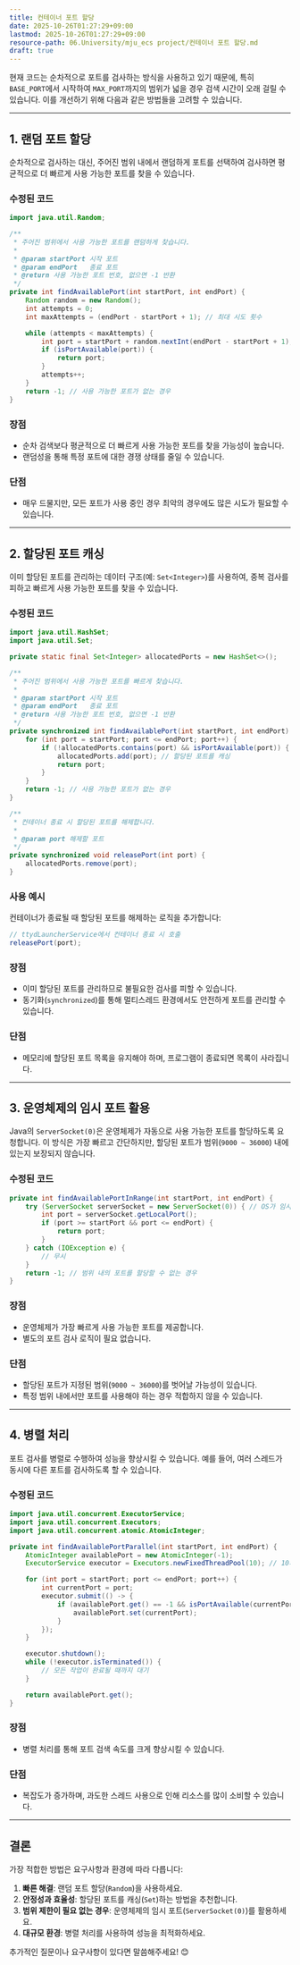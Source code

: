 ```yaml
---
title: 컨테이너 포트 할당
date: 2025-10-26T01:27:29+09:00
lastmod: 2025-10-26T01:27:29+09:00
resource-path: 06.University/mju_ecs project/컨테이너 포트 할당.md
draft: true
---
```

현재 코드는 순차적으로 포트를 검사하는 방식을 사용하고 있기 때문에, 특히 `BASE_PORT`에서 시작하여 `MAX_PORT`까지의 범위가 넓을 경우 검색 시간이 오래 걸릴 수 있습니다. 이를 개선하기 위해 다음과 같은 방법들을 고려할 수 있습니다.

---

## **1. 랜덤 포트 할당**
순차적으로 검사하는 대신, 주어진 범위 내에서 랜덤하게 포트를 선택하여 검사하면 평균적으로 더 빠르게 사용 가능한 포트를 찾을 수 있습니다.

### 수정된 코드
```java
import java.util.Random;

/**
 * 주어진 범위에서 사용 가능한 포트를 랜덤하게 찾습니다.
 *
 * @param startPort 시작 포트
 * @param endPort   종료 포트
 * @return 사용 가능한 포트 번호, 없으면 -1 반환
 */
private int findAvailablePort(int startPort, int endPort) {
    Random random = new Random();
    int attempts = 0;
    int maxAttempts = (endPort - startPort + 1); // 최대 시도 횟수

    while (attempts < maxAttempts) {
        int port = startPort + random.nextInt(endPort - startPort + 1);
        if (isPortAvailable(port)) {
            return port;
        }
        attempts++;
    }
    return -1; // 사용 가능한 포트가 없는 경우
}
```

### 장점
- 순차 검색보다 평균적으로 더 빠르게 사용 가능한 포트를 찾을 가능성이 높습니다.
- 랜덤성을 통해 특정 포트에 대한 경쟁 상태를 줄일 수 있습니다.

### 단점
- 매우 드물지만, 모든 포트가 사용 중인 경우 최악의 경우에도 많은 시도가 필요할 수 있습니다.

---

## **2. 할당된 포트 캐싱**
이미 할당된 포트를 관리하는 데이터 구조(예: `Set<Integer>`)를 사용하여, 중복 검사를 피하고 빠르게 사용 가능한 포트를 찾을 수 있습니다.

### 수정된 코드
```java
import java.util.HashSet;
import java.util.Set;

private static final Set<Integer> allocatedPorts = new HashSet<>();

/**
 * 주어진 범위에서 사용 가능한 포트를 빠르게 찾습니다.
 *
 * @param startPort 시작 포트
 * @param endPort   종료 포트
 * @return 사용 가능한 포트 번호, 없으면 -1 반환
 */
private synchronized int findAvailablePort(int startPort, int endPort) {
    for (int port = startPort; port <= endPort; port++) {
        if (!allocatedPorts.contains(port) && isPortAvailable(port)) {
            allocatedPorts.add(port); // 할당된 포트를 캐싱
            return port;
        }
    }
    return -1; // 사용 가능한 포트가 없는 경우
}

/**
 * 컨테이너 종료 시 할당된 포트를 해제합니다.
 *
 * @param port 해제할 포트
 */
private synchronized void releasePort(int port) {
    allocatedPorts.remove(port);
}
```

### 사용 예시
컨테이너가 종료될 때 할당된 포트를 해제하는 로직을 추가합니다:
```java
// ttydLauncherService에서 컨테이너 종료 시 호출
releasePort(port);
```

### 장점
- 이미 할당된 포트를 관리하므로 불필요한 검사를 피할 수 있습니다.
- 동기화(`synchronized`)를 통해 멀티스레드 환경에서도 안전하게 포트를 관리할 수 있습니다.

### 단점
- 메모리에 할당된 포트 목록을 유지해야 하며, 프로그램이 종료되면 목록이 사라집니다.

---

## **3. 운영체제의 임시 포트 활용**
Java의 `ServerSocket(0)`은 운영체제가 자동으로 사용 가능한 포트를 할당하도록 요청합니다. 이 방식은 가장 빠르고 간단하지만, 할당된 포트가 범위(`9000 ~ 36000`) 내에 있는지 보장되지 않습니다.

### 수정된 코드
```java
private int findAvailablePortInRange(int startPort, int endPort) {
    try (ServerSocket serverSocket = new ServerSocket(0)) { // OS가 임시 포트 할당
        int port = serverSocket.getLocalPort();
        if (port >= startPort && port <= endPort) {
            return port;
        }
    } catch (IOException e) {
        // 무시
    }
    return -1; // 범위 내의 포트를 할당할 수 없는 경우
}
```

### 장점
- 운영체제가 가장 빠르게 사용 가능한 포트를 제공합니다.
- 별도의 포트 검사 로직이 필요 없습니다.

### 단점
- 할당된 포트가 지정된 범위(`9000 ~ 36000`)를 벗어날 가능성이 있습니다.
- 특정 범위 내에서만 포트를 사용해야 하는 경우 적합하지 않을 수 있습니다.

---

## **4. 병렬 처리**
포트 검사를 병렬로 수행하여 성능을 향상시킬 수 있습니다. 예를 들어, 여러 스레드가 동시에 다른 포트를 검사하도록 할 수 있습니다.

### 수정된 코드
```java
import java.util.concurrent.ExecutorService;
import java.util.concurrent.Executors;
import java.util.concurrent.atomic.AtomicInteger;

private int findAvailablePortParallel(int startPort, int endPort) {
    AtomicInteger availablePort = new AtomicInteger(-1);
    ExecutorService executor = Executors.newFixedThreadPool(10); // 10개의 스레드 사용

    for (int port = startPort; port <= endPort; port++) {
        int currentPort = port;
        executor.submit(() -> {
            if (availablePort.get() == -1 && isPortAvailable(currentPort)) {
                availablePort.set(currentPort);
            }
        });
    }

    executor.shutdown();
    while (!executor.isTerminated()) {
        // 모든 작업이 완료될 때까지 대기
    }

    return availablePort.get();
}
```

### 장점
- 병렬 처리를 통해 포트 검색 속도를 크게 향상시킬 수 있습니다.

### 단점
- 복잡도가 증가하며, 과도한 스레드 사용으로 인해 리소스를 많이 소비할 수 있습니다.

---

## **결론**
가장 적합한 방법은 요구사항과 환경에 따라 다릅니다:
1. **빠른 해결**: 랜덤 포트 할당(`Random`)을 사용하세요.
2. **안정성과 효율성**: 할당된 포트를 캐싱(`Set`)하는 방법을 추천합니다.
3. **범위 제한이 필요 없는 경우**: 운영체제의 임시 포트(`ServerSocket(0)`)를 활용하세요.
4. **대규모 환경**: 병렬 처리를 사용하여 성능을 최적화하세요.

추가적인 질문이나 요구사항이 있다면 말씀해주세요! 😊